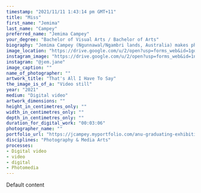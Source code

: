 ```yaml
---
timestamp: "2021/11/11 1:43:14 pm GMT+11"
title: "Miss"
first_name: "Jemima"
last_name: "Campey"
preferred_name: "Jemima Campey"
your_degree: "Bachelor of Visual Arts / Bachelor of Arts"
biography: "Jemima Campey (Ngunnawal/Ngambri lands, Australia) makes photos, performances, installations and films. Through the use of appropriated and reworked materials which are borrowed from a day-to-day context, she touches various overlapping themes and strategies, such as performance, memory, and popular culture. Utilising art as a means of self-exploration, Campey's text and photographic works are often deeply personal, providing insight into the act of making art in contemporary culture."
image_location: "https://drive.google.com/u/2/open?usp=forms_web&id=1gqgcqnfstdY5p9cSbGqHQeq2eDv2G9-k"
instagram_image: "https://drive.google.com/u/2/open?usp=forms_web&id=1nBXgoUB2jcuBctEJf6vlxg6y2bpTMFvN"
instagram: "@jem.jane"
image_caption: ""
name_of_photographer: ""
artwork_title: "That's All I Have To Say"
the_image_is_of_a: "Video still"
year: "2021"
medium: "Digital video"
artwork_dimensions: ""
height_in_centimetres_only: ""
width_in_centimetres_only: ""
depth_in_centimetres_only: ""
duration_for_digital_work: "00:03:06"
photographer_name: ""
portfolio_url: "https://jcampey.myportfolio.com/anu-graduating-exhibition-2021"
disciplines: "Photography & Media Arts"
processes:
- Digital video
- video
- digital
- Photomedia
---
```


Default content